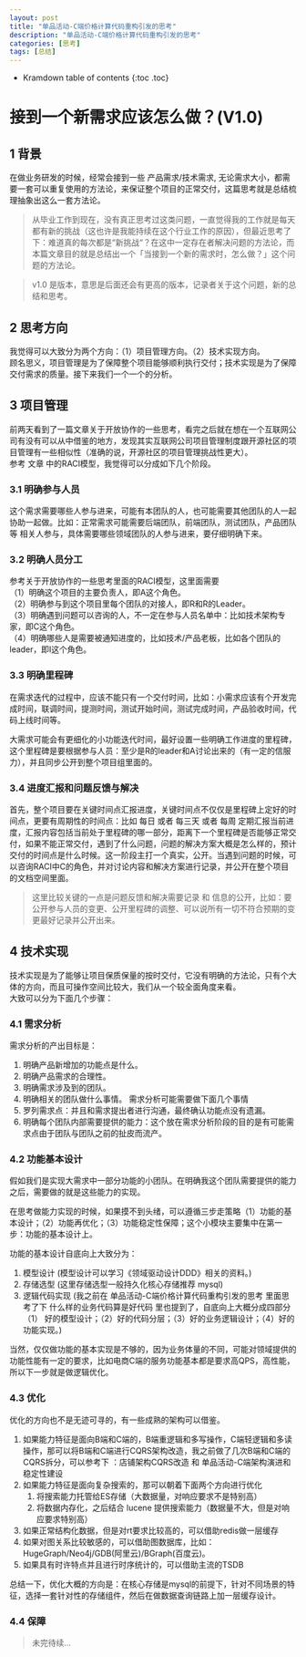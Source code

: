 ```yaml
---
layout: post
title: "单品活动-C端价格计算代码重构引发的思考"
description: "单品活动-C端价格计算代码重构引发的思考"
categories: [思考]
tags: [总结]
---
```



* Kramdown table of contents
{:toc .toc}

# 接到一个新需求应该怎么做？(V1.0)
## 1 背景
在做业务研发的时候，经常会接到一些 产品需求/技术需求, 无论需求大小，都需要一套可以重复使用的方法论，来保证整个项目的正常交付，这篇思考就是总结梳理抽象出这么一套方法论。     

> 从毕业工作到现在，没有真正思考过这类问题，一直觉得我的工作就是每天都有新的挑战（这也许是我能持续在这个行业工作的原因），但最近思考了下：难道真的每次都是“新挑战“？在这中一定存在者解决问题的方法论，而本篇文章目的就是总结出一个「当接到一个新的需求时，怎么做？」这个问题的方法论。

> v1.0 是版本，意思是后面还会有更高的版本，记录者关于这个问题，新的总结和思考。     

## 2 思考方向
我觉得可以大致分为两个方向：（1）项目管理方向。（2）技术实现方向。      
顾名思义，项目管理是为了保障整个项目能够顺利执行交付；技术实现是为了保障交付需求的质量。接下来我们一个一个的分析。     

## 3 项目管理
前两天看到了一篇文章关于开放协作的一些思考，看完之后就在想在一个互联网公司有没有可以从中借鉴的地方，发现其实互联网公司项目管理制度跟开源社区的项目管理有一些相似性（准确的说，开源社区的项目管理挑战性更大）。    
参考 文章 中的RACI模型，我觉得可以分成如下几个阶段。    

### 3.1 明确参与人员
这个需求需要哪些人参与进来，可能有本团队的人，也可能需要其他团队的人一起协助一起做。比如：正常需求可能需要后端团队，前端团队，测试团队，产品团队等 相关人参与，具体需要哪些领域团队的人参与进来，要仔细明确下来。     

### 3.2 明确人员分工
参考关于开放协作的一些思考里面的RACI模型，这里面需要      
（1）明确这个项目的主要负责人，即A这个角色。     
（2）明确参与到这个项目里每个团队的对接人，即R和R的Leader。      
（3）明确遇到问题可以咨询的人，不一定在参与人员名单中：比如技术架构专家，即C这个角色。      
（4）明确哪些人是需要被通知进度的，比如技术/产品老板，比如各个团队的leader，即I这个角色。    

### 3.3 明确里程碑
在需求迭代的过程中，应该不能只有一个交付时间，比如：小需求应该有个开发完成时间，联调时间，提测时间，测试开始时间，测试完成时间，产品验收时间，代码上线时间等。           

大需求可能会有更细化的小功能迭代时间，最好设置一些明确工作进度的里程碑，这个里程碑是要根据参与人员：至少是R的leader和A讨论出来的（有一定的信服力），并且同步公开到整个项目组里面的。     

### 3.4 进度汇报和问题反馈与解决
首先，整个项目要在关键时间点汇报进度，关键时间点不仅仅是里程碑上定好的时间点，更要有周期性的时间点：比如 每日 或者 每三天 或者 每周 定期汇报当前进度，汇报内容包括当前处于里程碑的哪一部分，距离下一个里程碑是否能够正常交付，如果不能正常交付，遇到了什么问题，问题的解决方案大概是怎么样的，预计交付的时间点是什么时候。这一阶段主打一个真实，公开。当遇到问题的时候，可以咨询RACI中C的角色，并对讨论内容和解决方案进行记录，并公开在整个项目的文档空间里面。     

> 这里比较关键的一点是问题反馈和解决需要记录 和 信息的公开，比如：要公开参与人员的变更、公开里程碑的调整、可以说所有一切不符合预期的变更最好记录并公开出来。       

## 4 技术实现
技术实现是为了能够让项目保质保量的按时交付，它没有明确的方法论，只有个大体的方向，而且可操作空间比较大，我们从一个较全面角度来看。     
大致可以分为下面几个步骤：    

### 4.1 需求分析
需求分析的产出目标是：     
1. 明确产品新增加的功能点是什么。
2. 明确产品需求的合理性。
3. 明确需求涉及到的团队。
4. 明确相关的团队做什么事情。
   需求分析可能需要做下面几个事情
5. 罗列需求点：并且和需求提出者进行沟通，最终确认功能点没有遗漏。
6. 明确每个团队内部需要提供的能力：这个放在需求分析阶段的目的是有可能需求点由于团队与团队之前的扯皮而流产。
 
### 4.2 功能基本设计
假如我们是实现大需求中一部分功能的小团队。在明确我这个团队需要提供的能力之后，需要做的就是这些能力的实现。    

在思考做能力实现的时候，如果摸不到头绪，可以遵循三步走策略（1）功能的基本设计；（2）功能再优化；（3）功能稳定性保障；这个小模块主要集中在第一步：功能的基本设计上。     

功能的基本设计自底向上大致分为：     
1. 模型设计 (模型设计可以学习《领域驱动设计DDD》相关的资料。)
2. 存储选型 (这里存储选型一般持久化核心存储推荐 mysql)
3. 逻辑代码实现 (我之前在 单品活动-C端价格计算代码重构引发的思考 里面思考了下 什么样的业务代码算是好代码 里也提到了，自底向上大概分成四部分（1） 好的模型设计；（2）好的代码分层；（3）好的业务逻辑设计；（4）好的功能实现。)

当然，仅仅做功能的基本实现是不够的，因为业务体量的不同，可能对领域提供的功能性能有一定的要求，比如电商C端的服务功能基本都是要求高QPS，高性能，所以下一步就是做逻辑优化。    

### 4.3 优化

优化的方向也不是无迹可寻的，有一些成熟的架构可以借鉴。    

1. 如果能力特征是面向B端和C端的，B端重逻辑和多写操作，C端轻逻辑和多读操作，那可以将B端和C端进行CQRS架构改造，我之前做了几次B端和C端的CQRS拆分，可以参考下 ：店铺架构CQRS改造 和 单品活动-C端架构演进和稳定性建设
2. 如果能力特征是面向复杂搜索的，那可以朝着下面两个方向进行优化
   1. 将搜索能力托管给ES存储（大数据量，对响应要求不是特别高）
   2. 将数据内存化，之后结合 lucene 提供搜索能力（数据量不大，但是对响应要求特别高）
3. 如果正常结构化数据，但是对rt要求比较高的，可以借助redis做一层缓存
4. 如果对图关系比较敏感的，可以借助图数据库，比如：HugeGraph/Neo4j/GDB(阿里云)/BGraph(百度云)。
5. 如果具有时许特点并且进行时序统计的，可以借助主流的TSDB


总结一下，优化大概的方向是：在核心存储是mysql的前提下，针对不同场景的特征，选择一套针对性的存储组件，然后在做数据查询链路上加一层缓存设计。    

### 4.4 保障
> 未完待续...
